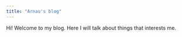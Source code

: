 ```yaml
---
title: "Arnau's blog"
---
```


Hi! Welcome to my blog. Here I will talk about things that interests me. 
